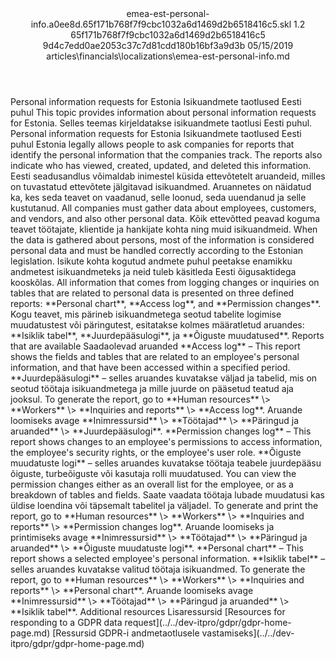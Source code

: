<?xml version="1.0" encoding="UTF-8"?>
<xliff xmlns:logoport="urn:logoport:xliffeditor:xliff-extras:1.0" xmlns:xsi="http://www.w3.org/2001/XMLSchema-instance" xmlns="urn:oasis:names:tc:xliff:document:1.2" xmlns:xliffext="urn:microsoft:content:schema:xliffextensions" version="1.2" xsi:schemaLocation="urn:oasis:names:tc:xliff:document:1.2 xliff-core-1.2-transitional.xsd">
  <file datatype="xml" source-language="en-US" original="emea-est-personal-info.md" target-language="et-EE">
    <header>
      <tool tool-company="Microsoft" tool-version="1.0-7889195" tool-name="mdxliff" tool-id="mdxliff"/>
      <xliffext:skl_file_name>emea-est-personal-info.a0ee8d.65f171b768f7f9cbc1032a6d1469d2b6518416c5.skl</xliffext:skl_file_name>
      <xliffext:version>1.2</xliffext:version>
      <xliffext:ms.openlocfilehash>65f171b768f7f9cbc1032a6d1469d2b6518416c5</xliffext:ms.openlocfilehash>
      <xliffext:ms.sourcegitcommit>9d4c7edd0ae2053c37c7d81cdd180b16bf3a9d3b</xliffext:ms.sourcegitcommit>
      <xliffext:ms.lasthandoff>05/15/2019</xliffext:ms.lasthandoff>
      <xliffext:ms.openlocfilepath>articles\financials\localizations\emea-est-personal-info.md</xliffext:ms.openlocfilepath>
    </header>
    <body>
      <group extype="content" id="content">
        <trans-unit xml:space="preserve" translate="yes" id="101" restype="x-metadata">
          <source>Personal information requests for Estonia</source>
        <target logoport:matchpercent="101" state="translated" state-qualifier="leveraged-tm">Isikuandmete taotlused Eesti puhul</target></trans-unit>
        <trans-unit xml:space="preserve" translate="yes" id="102" restype="x-metadata">
          <source>This topic provides information about personal information requests for Estonia.</source>
        <target logoport:matchpercent="101" state="translated" state-qualifier="leveraged-tm">Selles teemas kirjeldatakse isikuandmete taotlusi Eesti puhul.</target></trans-unit>
        <trans-unit xml:space="preserve" translate="yes" id="103">
          <source>Personal information requests for Estonia</source>
        <target logoport:matchpercent="101" state="translated" state-qualifier="leveraged-tm">Isikuandmete taotlused Eesti puhul</target></trans-unit>
        <trans-unit xml:space="preserve" translate="yes" id="104">
          <source>Estonia legally allows people to ask companies for reports that identify the personal information that the companies track. The reports also indicate who has viewed, created, updated, and deleted this information.</source>
        <target logoport:matchpercent="101" state="translated" state-qualifier="leveraged-tm">Eesti seadusandlus võimaldab inimestel küsida ettevõtetelt aruandeid, milles on tuvastatud ettevõtete jälgitavad isikuandmed. Aruannetes on näidatud ka, kes seda teavet on vaadanud, selle loonud, seda uuendanud ja selle kustutanud.</target></trans-unit>
        <trans-unit xml:space="preserve" translate="yes" id="105">
          <source>All companies must gather data about employees, customers, and vendors, and also other personal data.</source>
        <target logoport:matchpercent="101" state="translated" state-qualifier="leveraged-tm">Kõik ettevõtted peavad koguma teavet töötajate, klientide ja hankijate kohta ning muid isikuandmeid.</target></trans-unit>
        <trans-unit xml:space="preserve" translate="yes" id="106">
          <source>When the data is gathered about persons, most of the information is considered personal data and must be handled correctly according to the Estonian legislation.</source>
        <target logoport:matchpercent="101" state="translated" state-qualifier="leveraged-tm">Isikute kohta kogutud andmete puhul peetakse enamikku andmetest isikuandmeteks ja neid tuleb käsitleda Eesti õigusaktidega kooskõlas.</target></trans-unit>
        <trans-unit xml:space="preserve" translate="yes" id="107">
          <source>All information that comes from logging changes or inquiries on tables that are related to personal data is presented on three defined reports: <bpt id="p1">**</bpt>Personal chart<ept id="p1">**</ept>, <bpt id="p2">**</bpt>Access log<ept id="p2">**</ept>, and <bpt id="p3">**</bpt>Permission changes<ept id="p3">**</ept>.</source>
        <target logoport:matchpercent="101" state="translated" state-qualifier="leveraged-tm">Kogu teavet, mis pärineb isikuandmetega seotud tabelite logimise muudatustest või päringutest, esitatakse kolmes määratletud aruandes: <bpt id="p1">**</bpt>Isiklik tabel<ept id="p1">**</ept>, <bpt id="p2">**</bpt>Juurdepääsulogi<ept id="p2">**</ept>, ja <bpt id="p3">**</bpt>Õiguste muudatused<ept id="p3">**</ept>.</target></trans-unit>
        <trans-unit xml:space="preserve" translate="yes" id="108">
          <source>Reports that are available</source>
        <target logoport:matchpercent="101" state="translated" state-qualifier="leveraged-tm">Saadaolevad aruanded</target></trans-unit>
        <trans-unit xml:space="preserve" translate="yes" id="109">
          <source><bpt id="p1">**</bpt>Access log<ept id="p1">**</ept> – This report shows the fields and tables that are related to an employee's personal information, and that have been accessed within a specified period.</source>
        <target logoport:matchpercent="101" state="translated" state-qualifier="leveraged-tm"><bpt id="p1">**</bpt>Juurdepääsulogi<ept id="p1">**</ept> – selles aruandes kuvatakse väljad ja tabelid, mis on seotud töötaja isikuandmetega ja mille juurde on pääsetud teatud aja jooksul.</target></trans-unit>
        <trans-unit xml:space="preserve" translate="yes" id="110">
          <source>To generate the report, go to <bpt id="p1">**</bpt>Human resources<ept id="p1">**</ept> <ph id="ph1">\&gt;</ph> <bpt id="p2">**</bpt>Workers<ept id="p2">**</ept> <ph id="ph2">\&gt;</ph> <bpt id="p3">**</bpt>Inquiries and reports<ept id="p3">**</ept> <ph id="ph3">\&gt;</ph> <bpt id="p4">**</bpt>Access log<ept id="p4">**</ept>.</source>
        <target logoport:matchpercent="101" state="translated" state-qualifier="leveraged-tm">Aruande loomiseks avage <bpt id="p1">**</bpt>Inimressursid<ept id="p1">**</ept> <ph id="ph1">\&gt;</ph> <bpt id="p2">**</bpt>Töötajad<ept id="p2">**</ept> <ph id="ph2">\&gt;</ph> <bpt id="p3">**</bpt>Päringud ja aruanded<ept id="p3">**</ept> <ph id="ph3">\&gt;</ph> <bpt id="p4">**</bpt>Juurdepääsulogi<ept id="p4">**</ept>.</target></trans-unit>
        <trans-unit xml:space="preserve" translate="yes" id="111">
          <source><bpt id="p1">**</bpt>Permission changes log<ept id="p1">**</ept> – This report shows changes to an employee's permissions to access information, the employee's security rights, or the employee's user role.</source>
        <target logoport:matchpercent="101" state="translated" state-qualifier="leveraged-tm"><bpt id="p1">**</bpt>Õiguste muudatuste logi<ept id="p1">**</ept> – selles aruandes kuvatakse töötaja teabele juurdepääsu õiguste, turbeõiguste või kasutaja rolli muudatused.</target></trans-unit>
        <trans-unit xml:space="preserve" translate="yes" id="112">
          <source>You can view the permission changes either as an overall list for the employee, or as a breakdown of tables and fields.</source>
        <target logoport:matchpercent="101" state="translated" state-qualifier="leveraged-tm">Saate vaadata töötaja lubade muudatusi kas üldise loendina või täpsemalt tabelitel ja väljadel.</target></trans-unit>
        <trans-unit xml:space="preserve" translate="yes" id="113">
          <source>To generate and print the report, go to <bpt id="p1">**</bpt>Human resources<ept id="p1">**</ept> <ph id="ph1">\&gt;</ph> <bpt id="p2">**</bpt>Workers<ept id="p2">**</ept> <ph id="ph2">\&gt;</ph> <bpt id="p3">**</bpt>Inquiries and reports<ept id="p3">**</ept> <ph id="ph3">\&gt;</ph> <bpt id="p4">**</bpt>Permission changes log<ept id="p4">**</ept>.</source>
        <target logoport:matchpercent="101" state="translated" state-qualifier="leveraged-tm">Aruande loomiseks ja printimiseks avage <bpt id="p1">**</bpt>Inimressursid<ept id="p1">**</ept> <ph id="ph1">\&gt;</ph> <bpt id="p2">**</bpt>Töötajad<ept id="p2">**</ept> <ph id="ph2">\&gt;</ph> <bpt id="p3">**</bpt>Päringud ja aruanded<ept id="p3">**</ept> <ph id="ph3">\&gt;</ph> <bpt id="p4">**</bpt>Õiguste muudatuste logi<ept id="p4">**</ept>.</target></trans-unit>
        <trans-unit xml:space="preserve" translate="yes" id="114">
          <source><bpt id="p1">**</bpt>Personal chart<ept id="p1">**</ept> – This report shows a selected employee's personal information.</source>
        <target logoport:matchpercent="101" state="translated" state-qualifier="leveraged-tm"><bpt id="p1">**</bpt>Isiklik tabel<ept id="p1">**</ept> – selles aruandes kuvatakse valitud töötaja isikuandmed.</target></trans-unit>
        <trans-unit xml:space="preserve" translate="yes" id="115">
          <source>To generate the report, go to <bpt id="p1">**</bpt>Human resources<ept id="p1">**</ept> <ph id="ph1">\&gt;</ph> <bpt id="p2">**</bpt>Workers<ept id="p2">**</ept> <ph id="ph2">\&gt;</ph> <bpt id="p3">**</bpt>Inquiries and reports<ept id="p3">**</ept> <ph id="ph3">\&gt;</ph> <bpt id="p4">**</bpt>Personal chart<ept id="p4">**</ept>.</source>
        <target logoport:matchpercent="101" state="translated" state-qualifier="leveraged-tm">Aruande loomiseks avage <bpt id="p1">**</bpt>Inimressursid<ept id="p1">**</ept> <ph id="ph1">\&gt;</ph> <bpt id="p2">**</bpt>Töötajad<ept id="p2">**</ept> <ph id="ph2">\&gt;</ph> <bpt id="p3">**</bpt>Päringud ja aruanded<ept id="p3">**</ept> <ph id="ph3">\&gt;</ph> <bpt id="p4">**</bpt>Isiklik tabel<ept id="p4">**</ept>.</target></trans-unit>
        <trans-unit xml:space="preserve" translate="yes" id="116">
          <source>Additional resources</source>
        <target logoport:matchpercent="101" state="translated" state-qualifier="leveraged-tm">Lisaressursid</target></trans-unit>
        <trans-unit xml:space="preserve" translate="yes" id="117">
          <source><bpt id="p1">[</bpt>Resources for responding to a GDPR data request<ept id="p1">](../../dev-itpro/gdpr/gdpr-home-page.md)</ept></source>
        <target logoport:matchpercent="101" state="translated" state-qualifier="leveraged-tm"><bpt id="p1">[</bpt>Ressursid GDPR-i andmetaotlusele vastamiseks<ept id="p1">](../../dev-itpro/gdpr/gdpr-home-page.md)</ept></target></trans-unit>
      </group>
    </body>
  </file>
</xliff>